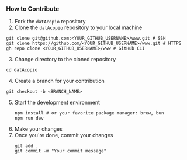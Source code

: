 ### How to Contribute
1. Fork the `datAcopio` repository
2. Clone the `datAcopio` repository to your local machine
  ```
  git clone git@github.com:<YOUR_GITHUB_USERNAME>/www.git # SSH
  git clone https://github.com/<YOUR_GITHUB_USERNAME>/www.git # HTTPS
  gh repo clone <YOUR_GITHUB_USERNAME>/www # GitHub CLI
  ```
3. Change directory to the cloned repository
  ```
  cd datAcopio
  ```
4. Create a branch for your contribution
  ```
  git checkout -b <BRANCH_NAME>
  ```
5. Start the development environment
   ```
   npm install # or your favorite package manager: brew, bun
   npm run dev
   ```
6. Make your changes
7. Once you're done, commit your changes
   ```
   git add .
   git commit -m "Your commit message"
   ```
   

